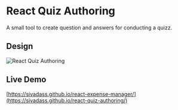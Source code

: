 # React Quiz Authoring
A small tool to create question and answers for conducting a quizz.

## Design
![React Quiz Authoring](https://res.cloudinary.com/sivadass/image/upload/v1497109149/screen-shots/react-expense-manager.jpg "React Expense Manager")

## Live Demo 
[https://sivadass.github.io/react-expense-manager/](https://sivadass.github.io/react-quiz-authoring/)